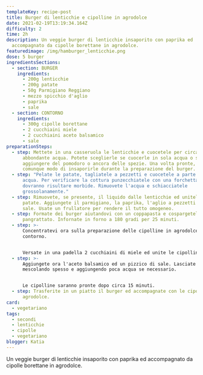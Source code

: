 ```yaml
---
templateKey: recipe-post
title: Burger di lenticchie e cipolline in agrodolce
date: 2021-02-19T13:19:34.164Z
difficulty: 2
time: 2h
description: Un veggie burger di lenticchie insaporito con paprika ed
  accompagnato da cipolle borettane in agrodolce.
featuredimage: /img/hamburger_lenticchie.png
dose: 5 burger
ingredientsSections:
  - section: BURGER
    ingredients:
      - 200g lenticchie
      - 200g patate
      - 50g Parmigiano Reggiano
      - mezzo spicchio d'aglio
      - paprika
      - sale
  - section: CONTORNO
    ingredients:
      - 300g cipolle borettane
      - 2 cucchiaini miele
      - 2 cucchiaini aceto balsamico
      - sale
preparationSteps:
  - step: Mettete in una casseruola le lenticchie e cuocetele per circa 45 minuti in
      abbondante acqua. Potete sceglierle se cuocerle in sola acqua o se
      aggiungere del pomodoro o ancora delle spezie. Una volta pronte, avrete
      comunque modo di insaporirle durante la preparazione del burger.
  - step: "Pelate le patate, tagliatele a pezzetti e cuocetele a parte coprendole di
      acqua. Per verificare la cottura punzecchiatele con una forchetta:
      dovranno risultare morbide. Rimuovete l'acqua e schiacciatele
      grossolanamente."
  - step: Rimuovete, se presente, il liquido dalle lenticchie ed unitele alle
      patate. Aggiungete il parmigiano, la paprika, l'aglio a pezzetti ed il
      sale. Usate un frullatore per rendere il tutto omogeneo.
  - step: Formate dei burger aiutandovi con un coppapasta e cospargeteli di
      pangrattato. Infornate in forno a 180 gradi per 25 minuti.
  - step: >-
      Concentratevi ora sulla preparazione delle cipolline in agrodolce come
      contorno. 


      Versate in una padella 2 cucchiaini di miele ed unite le cipolline. Lasciate che il miele si sciolga per circa 4 minuti a fuoco basso.
  - step: >-
      Aggiungete ora l'aceto balsamico ed un pizzico di sale. Lasciate cuocere,
      mescolando spesso e aggiungendo poca acqua se necessario.


      Le cipolline saranno pronte dopo circa 15 minuti.
  - step: Trasferite in un piatto il burger ed accompagnate con le cipolle in
      agrodolce.
card: 
  - vegetariano
tags:
  - secondi
  - lenticchie
  - cipolle
  - vegetariano
blogger: Katia
---
```

Un veggie burger di lenticchie insaporito con paprika ed accompagnato da cipolle borettane in agrodolce.
